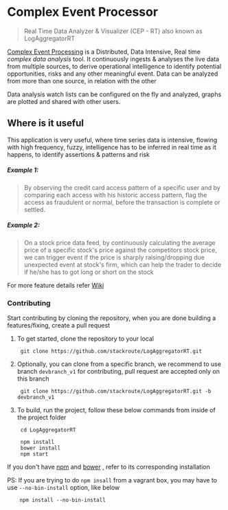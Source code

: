 # Complex Event Processor
> Real Time Data Analyzer & Visualizer (CEP - RT) also known as LogAggregatorRT

[Complex Event Processing](https://en.wikipedia.org/wiki/Complex_event_processing) is a Distributed, Data Intensive, Real time *complex data analysis* tool. It continuously ingests & analyses the live data from multiple sources, to derive operational intelligence to identify potential opportunities, risks and any other meaningful event. Data can be analyzed from more than one source, in relation with the other

Data analysis watch lists can be configured on the fly and analyzed, graphs are plotted and shared with other users.

## Where is it useful
This application is very useful, where time series data is intensive, flowing with high frequency, fuzzy, intelligence has to be inferred in real time as it happens, to identify assertions & patterns and risk

##### Example 1:
> By observing the credit card access pattern of a specific user and by comparing each access with his historic access pattern, flag the access as fraudulent or normal, before the transaction is complete or settled.

##### Example 2:
> On a stock price data feed, by continuously calculating the average price of a specific stock's price against the competitors stock price, we can trigger event if the price is sharply raising/dropping due unexpected event at stock's firm, which can help the trader to decide if he/she has to got long or short on the stock

For more feature details refer [Wiki](https://github.com/stackroute/LogAggregatorRT/wiki)


### Contributing
Start contributing by cloning the repository, when you are done building a features/fixing, create a pull request

1. To get started, clone the repository to your local

		git clone https://github.com/stackroute/LogAggregatorRT.git

2. Optionally, you can clone from a specific branch, we recommend to use branch `devbranch_v1` for contributing, pull request are accepted only on this branch
	
		git clone https://github.com/stackroute/LogAggregatorRT.git -b devbranch_v1

3. To build, run the project, follow these below commands from inside of the project folder

		cd LogAggregatorRT

		npm install
		bower install
		npm start 

If you don't have [npm](https://docs.npmjs.com)  and [bower](http://bower.io/#install-bower) , refer to its corresponding installation 

PS: If you are trying to do `npm insall` from a vagrant box, you may have to use `--no-bin-install` option, like below

		npm install --no-bin-install



